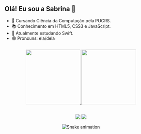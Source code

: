 ## Olá! Eu sou a Sabrina 👋

- 🎒 Cursando Ciência da Computação pela PUCRS.
- 📚 Conhecimento em HTML5, CSS3 e JavaScript.
- 🌱 Atualmente estudando Swift.
- 😄 Pronouns: ela/dela
##

<div align="center">
   <a href="https://github.com/sabrinavsouza">
   <img height="180em" src="https://github-readme-stats.vercel.app/api?username=sabrinavsouza&show_icons=true&theme=rose_pine&include_all_commits=true&count_private=true"/>
   <img height="180em" src="https://github-readme-stats.vercel.app/api/top-langs/?username=sabrinavsouza&layout=compact&langs_count=7&theme=rose_pine"/>
 </div>
  
##
  
<div align="center">  
 <a href="https://www.linkedin.com/in/sabrinavelasque" target="_blank"><img src="https://img.shields.io/badge/-LinkedIn-%230077B5?style=for-the-badge&logo=linkedin&logoColor=white" target="_blank" rel="noopener noreferrer"></a> 
   <a href = "mailto:sabriina_souza@live.com"><img src="https://img.shields.io/badge/Microsoft_Outlook-0078D4?style=for-the-badge&logo=microsoft-outlook&logoColor=white" target="_blank" rel="noopener noreferrer"></a>
  
  ![Snake animation](https://github.com/sabrinavsouza/sabrinavsouza/blob/output/github-contribution-grid-snake.svg)
</div>

